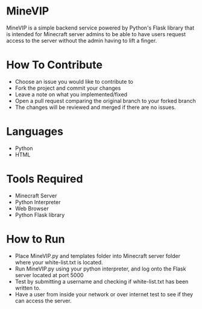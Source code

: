 # MineVIP
MineVIP is a simple backend service powered by Python's Flask library that is intended for Minecraft server admins to be able to have users request access to the server without the admin having to lift a finger.

# How To Contribute
- Choose an issue you would like to contribute to
- Fork the project and commit your changes
- Leave a note on what you implemented/fixed
- Open a pull request comparing the original branch to your forked branch
- The changes will be reviewed and merged if there are no issues.

# Languages
- Python
- HTML

# Tools Required
- Minecraft Server
- Python Interpreter
- Web Browser
- Python Flask library

# How to Run
- Place MineVIP.py and templates folder into Minecraft server folder where your white-list.txt is located.
- Run MineVIP.py using your python interpreter, and log onto the Flask server located at port 5000
- Test by submitting a username and checking if white-list.txt has been written to.
- Have a user from inside your network or over internet test to see if they can access the server.
